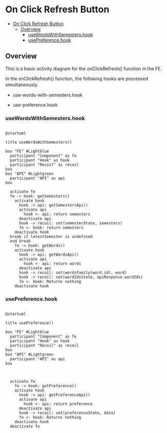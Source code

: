 # On Click Refresh Button

<!-- TOC -->

- [On Click Refresh Button](#on-click-refresh-button)
  - [Overview](#overview)
    - [useWordsWithSemesters.hook](#usewordswithsemestershook)
    - [usePreference.hook](#usepreferencehook)

<!-- /TOC -->

## Overview
This is a basic activity diagram for the onClickRefresh() function in the FE.

In the onClickRefresh() function, the following hooks are processed simultaneously.
　
 - use-words-with-semesters.hook

 - use-preference.hook

### useWordsWithSemesters.hook

```plantuml

@startuml

title useWordsWithSemesters()

box "FE" #Lightblue
  participant "Component" as fe
  participant "Hook" as hook
  participant "Recoil" as recoil
box
box "API" #Lightgreen
  participant "API" as api
box

  activate fe
  fe -> hook: getSemesters()
    activate hook
      hook -> api: getSemestersApi()
      activate api
        hook <- api: return semesters
      deactivate api
      hook -> recoil: set(semesterState, semesters)
      fe <- hook: return semesters
    deactivate hook
  break if latestSemester is undefined
  end break
    fe -> hook: getWords()
    activate hook
      hook -> api: getWordsApi()
      activate api
        hook <- api: return words
      deactivate api
      hook -> recoil: set(wordsFamily(word.id), word)
      hook -> recoil: set(wordIdsState, apiResponse.wordIds)
      fe <- hook: Returns nothing
    deactivate hook
```
### usePreference.hook

```plantuml

@startuml

title usePreference()

box "FE" #Lightblue
  participant "Component" as fe
  participant "Hook" as hook
  participant "Recoil" as recoil
box
box "API" #Lightgreen
  participant "API" as api
box



  activate fe
    fe -> hook: getPreference()
    activate hook
      hook -> api: getPreferenceApi()
      activate api
        hook <- api: return preference
      deactivate api
      hook -> recoil: set(preferenceState, data)
      fe <- hook: Returns nothing
    deactivate hook
  deactivate fe
```